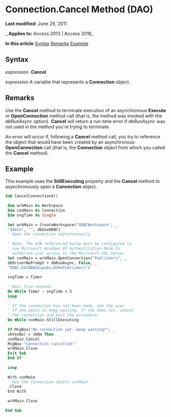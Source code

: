 
# Connection.Cancel Method (DAO)

 **Last modified:** June 29, 2011

 _ **Applies to:** Access 2013 | Access 2016_

 **In this article**
[Syntax](#sectionSection0)
[Remarks](#sectionSection1)
[Example](#sectionSection2)





## Syntax
<a name="sectionSection0"> </a>

 _expression_. **Cancel**

 _expression_ A variable that represents a **Connection** object.


## Remarks
<a name="sectionSection1"> </a>

Use the  **Cancel** method to terminate execution of an asynchronous **Execute** or **OpenConnection** method call (that is, the method was invoked with the _dbRunAsync_ option). **Cancel** will return a run-time error if _dbRunAsync_ was not used in the method you're trying to terminate.

An error will occur if, following a  **Cancel** method call, you try to reference the object that would have been created by an asynchronous **OpenConnection** call (that is, the **Connection** object from which you called the **Cancel** method).


## Example
<a name="sectionSection2"> </a>

This example uses the  **StillExecuting** property and the **Cancel** method to asynchronously open a **Connection** object.


```vb
Sub CancelConnectionX() 
 
 Dim wrkMain As Workspace 
 Dim conMain As Connection 
 Dim sngTime As Single 
 
 Set wrkMain = CreateWorkspace("ODBCWorkspace", _ 
 "admin", "", dbUseODBC) 
 ' Open the connection asynchronously. 
 
 ' Note: The DSN referenced below must be configured to 
 ' use Microsoft Windows NT Authentication Mode to 
 ' authorize user access to the Microsoft SQL Server. 
 Set conMain = wrkMain.OpenConnection("Publishers", _ 
 dbDriverNoPrompt + dbRunAsync, False, _ 
 "ODBC;DATABASE=pubs;DSN=Publishers") 
 
 sngTime = Timer 
 
 ' Wait five seconds. 
 Do While Timer - sngTime < 5 
 Loop 
 
 ' If the connection has not been made, ask the user 
 ' if she wants to keep waiting. If she does not, cancel 
 ' the connection and exit the procedure. 
 Do While conMain.StillExecuting 
 
 If MsgBox("No connection yet--keep waiting?", _ 
 vbYesNo) = vbNo Then 
 conMain.Cancel 
 MsgBox "Connection cancelled!" 
 wrkMain.Close 
 Exit Sub 
 End If 
 
 Loop 
 
 With conMain 
 ' Use the Connection object conMain. 
 .Close 
 End With 
 
 wrkMain.Close 
 
End Sub
```

